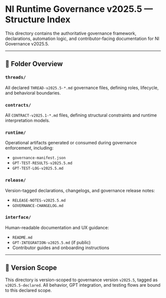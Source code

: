 # NI Runtime Governance v2025.5 — Structure Index

This directory contains the authoritative governance framework, declarations, automation logic, and contributor-facing documentation for NI Governance v2025.5.

---

## 📁 Folder Overview

### `threads/`
All declared `THREAD-v2025.5-*.md` governance files, defining roles, lifecycle, and behavioral boundaries.

### `contracts/`
All `CONTRACT-v2025.1-*.md` files, defining structural constraints and runtime interpretation models.

### `runtime/`
Operational artifacts generated or consumed during governance enforcement, including:
- `governance-manifest.json`
- `GPT-TEST-RESULTS-v2025.5.md`
- `GPT-TEST-LOG-v2025.5.md`

### `release/`
Version-tagged declarations, changelogs, and governance release notes:
- `RELEASE-NOTES-v2025.5.md`
- `GOVERNANCE-CHANGELOG.md`

### `interface/`
Human-readable documentation and UX guidance:
- `README.md`
- `GPT-INTEGRATION-v2025.5.md` (if public)
- Contributor guides and onboarding instructions

---

## 🧠 Version Scope

This directory is version-scoped to governance version `v2025.5`, tagged as `v2025.5-declared`. All behavior, GPT integration, and testing flows are bound to this declared scope.

